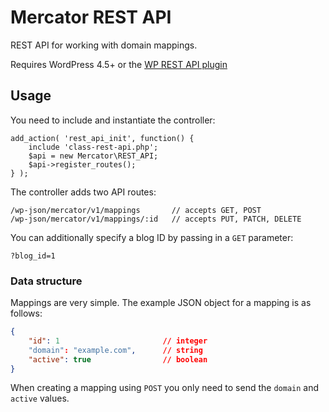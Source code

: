 # Mercator REST API

REST API for working with domain mappings.

Requires WordPress 4.5+ or the [WP REST API plugin](https://github.com/WP-API/WP-API)

## Usage

You need to include and instantiate the controller:

```
add_action( 'rest_api_init', function() {
    include 'class-rest-api.php';
    $api = new Mercator\REST_API;
    $api->register_routes();
} );
```

The controller adds two API routes:

```
/wp-json/mercator/v1/mappings       // accepts GET, POST
/wp-json/mercator/v1/mappings/:id   // accepts PUT, PATCH, DELETE
```

You can additionally specify a blog ID by passing in a `GET` parameter:

```
?blog_id=1
```

### Data structure

Mappings are very simple. The example JSON object for a mapping is as follows:

```json
{
    "id": 1                       // integer
    "domain": "example.com",      // string
    "active": true                // boolean
}
```

When creating a mapping using `POST` you only need to send the `domain` and `active` values.
